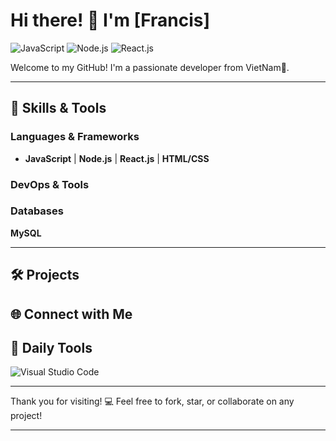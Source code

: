 # Hi there! 👋 I'm [Francis]  

![JavaScript](https://img.shields.io/badge/JavaScript-Expert-yellow?style=flat&logo=javascript)
![Node.js](https://img.shields.io/badge/Node.js-Developer-green?style=flat&logo=node.js)
![React.js](https://img.shields.io/badge/React.js-Frontend-blue?style=flat&logo=react)

Welcome to my GitHub! I'm a passionate developer from VietNam🚀.

---

## 🚀 **Skills & Tools**

### Languages & Frameworks
- **JavaScript** | **Node.js** | **React.js** | **HTML/CSS**

### DevOps & Tools


### Databases
**MySQL**

---

## 🛠️ **Projects**



## 🌐 **Connect with Me**



## 🔧 **Daily Tools**
![Visual Studio Code](https://img.shields.io/badge/Editor-VSCode-blue?style=flat&logo=visual-studio-code)


---


Thank you for visiting! 💻 Feel free to fork, star, or collaborate on any project!

---


